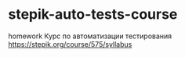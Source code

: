 # stepik-auto-tests-course
homework
Курс по автоматизации тестирования
https://stepik.org/course/575/syllabus
